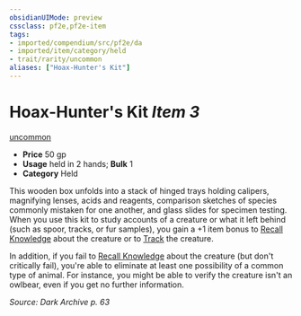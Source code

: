 ```yaml
---
obsidianUIMode: preview
cssclass: pf2e,pf2e-item
tags:
- imported/compendium/src/pf2e/da
- imported/item/category/held
- trait/rarity/uncommon
aliases: ["Hoax-Hunter's Kit"]
---
```

# Hoax-Hunter's Kit *Item 3*  
[uncommon](uncommon.md)  

- **Price** 50 gp
- **Usage** held in 2 hands; **Bulk** 1
- **Category** Held

This wooden box unfolds into a stack of hinged trays holding calipers, magnifying lenses, acids and reagents, comparison sketches of species commonly mistaken for one another, and glass slides for specimen testing. When you use this kit to study accounts of a creature or what it left behind (such as spoor, tracks, or fur samples), you gain a +1 item bonus to [Recall Knowledge](recall-knowledge.md) about the creature or to [Track](track.md) the creature.

In addition, if you fail to [Recall Knowledge](recall-knowledge.md) about the creature (but don't critically fail), you're able to eliminate at least one possibility of a common type of animal. For instance, you might be able to verify the creature isn't an owlbear, even if you get no further information.

*Source: Dark Archive p. 63*